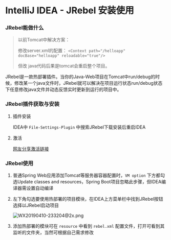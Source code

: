 # IntelliJ IDEA - JRebel 安装使用

### JRebel能做什么

>以前Tomcat中解决方案：
>
>修改server.xml的配置：
`<Context path="/helloapp" docBase="helloapp" reloadable="true"/> `
>
>但改 java代码后果是tomcat会重启整个项目。

JRebel是一款热部署插件。当你的Java-Web项目在Tomcat中run/debug的时候，修改某一个java文件时，JRebel就可以解决在项目运行状态run/debug状态下任意修改java文件并动态反馈实时更新到运行的项目中。

### JRebel插件获取与安装

1. 插件安装

    IDEA中 `File-Settings-Plugin` 中搜索JRebel下载安装后重启IDEA

2. 激活

    [网友分享激活链接](https://blog.csdn.net/xingbaozhen1210/article/details/81093041)

### JRebel使用

1. 普通Spring Web应用添加Tomcat等服务器容器配置时，`VM option` 下方都勾选Update classes and resources，Spring Boot项目忽略此步骤，但IDEA编译器需设置自动编译

2. 左下角勾选要使用热部署的项目模块，在IDEA上方菜单栏中找到JRebel按钮选择以JRebel启动项目

    ![WX20190410-233204@2x.png](https://i.loli.net/2019/04/10/5cae0c81bbe81.png)
3. 添加热部署的模块可在 `resource` 中看到 `rebel.xml` 配置文件，打开可看到其监听的文件夹，当然可根据自己需求修改

